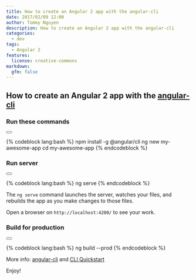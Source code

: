 ```yaml
---
title: How to create an Angular 2 app with the angular-cli
date: 2017/02/09 12:00
author: Tommy Nguyen
description: How to create an Angular 2 app with the angular-cli
categories:
  - dev
tags:
  - Angular 2
features:
  license: creative-commons
markdown:
  gfm: false
---
```

## How to create an Angular 2 app with the [angular-cli](https://cli.angular.io/)

### Run these commands

<button class="right floated mini ui icon button copy btn" data-clipboard-target="#ng-install"><i class="fa fa-clipboard"></i></button>

<div id="ng-install">
{% codeblock lang:bash %}
npm install -g @angular/cli
ng new my-awesome-app
cd my-awesome-app
{% endcodeblock %}
</div>

### Run server

<button class="right floated mini ui icon button copy btn" data-clipboard-target="#ng-serve"><i class="fa fa-clipboard"></i></button>

<div id="ng-serve">
{% codeblock lang:bash %}
ng serve
{% endcodeblock %}
</div>

The `ng serve` command launches the server, watches your files, and rebuilds the app as you make changes to those files.

Open a browser on `http://localhost:4200/` to see your work.

### Build for production

<button class="right floated mini ui icon button copy btn" data-clipboard-target="#ng-build"><i class="fa fa-clipboard"></i></button>

<div id="ng-build">
{% codeblock lang:bash %}
ng build --prod
{% endcodeblock %}
</div>

More info: [angular-cli](https://cli.angular.io/) and [CLI Quickstart](https://angular.io/docs/ts/latest/cli-quickstart.html)

Enjoy!